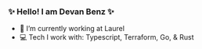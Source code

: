 ### ✨ Hello! I am Devan Benz ✨

- 🔭 I’m currently working at Laurel
- 💻 Tech I work with: Typescript, Terraform, Go, & Rust
